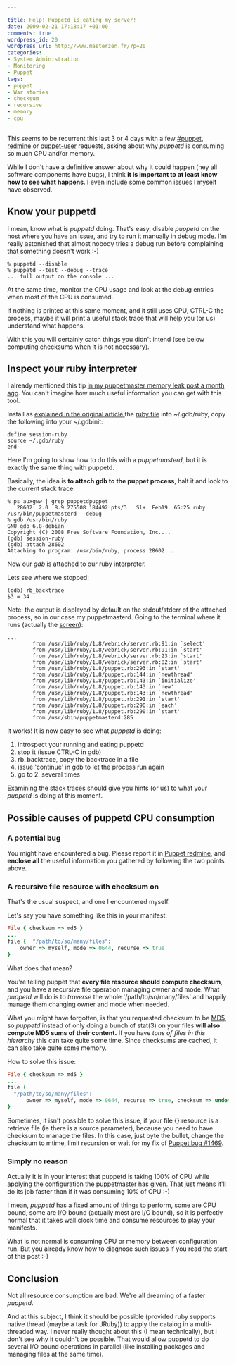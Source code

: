 ```yaml
--- 

title: Help! Puppetd is eating my server!
date: 2009-02-21 17:18:17 +01:00
comments: true
wordpress_id: 20
wordpress_url: http://www.masterzen.fr/?p=20
categories: 
- System Administration
- Monitoring
- Puppet
tags: 
- puppet
- War stories
- checksum
- recursive
- memory
- cpu
---
```

This seems to be recurrent this last 3 or 4 days with a few [#puppet](irc://irc.freenode.net/puppet), 
[redmine](http://projects.reductivelabs.com/projects/puppet/issues) or 
[puppet-user](http://groups.google.com/group/puppet-users) requests, asking about why _puppetd_ 
is consuming so much CPU and/or memory.

While I don't have a definitive answer about why it could happen (hey all software components have bugs), 
I think **it is important to at least know how to see what happens**. I even include some common issues I
myself have observed.

## Know your puppetd
I mean, know what is _puppetd_ doing. That's easy, disable _puppetd_ on the host where you have an issue, 
and try to run it manually in debug mode. I'm really astonished that almost nobody 
tries a debug run before complaining that something doesn't work :-)

```
% puppetd --disable
% puppetd --test --debug --trace
... full output on the console ...
```

At the same time, monitor the CPU usage and look at the debug entries when most of the CPU is consumed.

If nothing is printed at this same moment, and it still uses CPU, CTRL-C the process, maybe it will print a useful stack 
trace that will help you (or us) understand what happens.

With this you will certainly catch things you didn't intend (see below computing checksums when it is not necessary).

## Inspect your ruby interpreter
I already mentioned this tip 
[in my puppetmaster memory leak post a month ago](http://www.masterzen.fr/2009/01/19/puppet-memory-leaks-or-not/). 
You can't imagine how much useful information you can get with this tool.

Install as [explained in the original article ](http://eigenclass.org/hiki.rb?ruby+live+process+introspection)
the [ruby file](http://eigenclass.org/hiki.rb?c=plugin;plugin=attach_download;p=ruby+live+process+introspection;file_name=ruby) 
into ~/.gdb/ruby, copy the following into your ~/.gdbinit:

```
define session-ruby
source ~/.gdb/ruby
end
```

Here I'm going to show how to do this with a _puppetmasterd_, but it is exactly the same thing with puppetd.

Basically, the idea is **to attach gdb to the puppet process**, halt it and look to the current stack trace:

```
% ps auxgww | grep puppetdpuppet
   28602  2.0  8.9 275508 184492 pts/3   Sl+  Feb19  65:25 ruby /usr/bin/puppetmasterd --debug
% gdb /usr/bin/ruby
GNU gdb 6.8-debian
Copyright (C) 2008 Free Software Foundation, Inc....
(gdb) session-ruby
(gdb) attach 28602
Attaching to program: /usr/bin/ruby, process 28602...
```

Now our _gdb_ is attached to our ruby interpreter.

Lets see where we stopped:
```
(gdb) rb_backtrace
$3 = 34
```

Note: the output is displayed by default on the stdout/stderr of the attached process,
so in our case my puppetmasterd. Going to the terminal where it
runs (actually the [screen](http://www.gnu.org/software/screen/)):
```
...
        from /usr/lib/ruby/1.8/webrick/server.rb:91:in `select'
        from /usr/lib/ruby/1.8/webrick/server.rb:91:in `start'
        from /usr/lib/ruby/1.8/webrick/server.rb:23:in `start'
        from /usr/lib/ruby/1.8/webrick/server.rb:82:in `start'
        from /usr/lib/ruby/1.8/puppet.rb:293:in `start'
        from /usr/lib/ruby/1.8/puppet.rb:144:in `newthread'
        from /usr/lib/ruby/1.8/puppet.rb:143:in `initialize'
        from /usr/lib/ruby/1.8/puppet.rb:143:in `new'
        from /usr/lib/ruby/1.8/puppet.rb:143:in `newthread'
        from /usr/lib/ruby/1.8/puppet.rb:291:in `start'
        from /usr/lib/ruby/1.8/puppet.rb:290:in `each'
        from /usr/lib/ruby/1.8/puppet.rb:290:in `start'
        from /usr/sbin/puppetmasterd:285
```

It works!
It is now easy to see what _puppetd_ is doing:

1. introspect your running and eating puppetd
2. stop it (issue CTRL-C in gdb)
3. rb_backtrace, copy the backtrace in a file
4. issue 'continue' in gdb to let the process run again
5. go to 2. several times

Examining the stack traces should give you hints (or us) to what your _puppetd_ is doing at this moment.

## Possible causes of puppetd CPU consumption
### A potential bug
You might have encountered a bug. Please report it in [Puppet redmine](http://projects.reductivelabs.com/projects/puppet/issues), and **enclose all** the useful information you gathered by following the two points above.

### A recursive file resource with checksum on
That's the usual suspect, and one I encountered myself.

Let's say you have something like this in your manifest:

``` ruby
File { checksum => md5 }
...
file {  "/path/to/so/many/files":
    owner => myself, mode => 0644, recurse => true
}
```

What does that mean?

You're telling puppet that **every file resource should compute checksum**, and you have a recursive file operation
managing owner and mode. What _puppetd_ will do is to _traverse_ the whole '/path/to/so/many/files' 
and happily manage them changing owner and mode when needed.

What you might have forgotten, is that you requested checksum to be [MD5](http://en.wikipedia.org/wiki/MD5), 
so _puppetd_ instead of only doing a bunch of stat(3) on your 
files **will also compute MD5 sums of their content.**
If you have _tons of files in this hierarchy_ this can take quite some time. Since checksums are cached,
it can also take quite some memory.

How to solve this issue:

``` ruby
File { checksum => md5 }
...
file {  
  "/path/to/so/many/files":
      owner => myself, mode => 0644, recurse => true, checksum => undef
}
```

Sometimes, it isn't possible to solve this issue, if your file {} resource is a 
retrieve file (ie there is a source parameter), because you need to have checksum 
to manage the files. In this case, just byte the bullet, change the checksum to mtime, 
limit recursion or wait for my fix of [Puppet bug #1469](http://projects.reductivelabs.com/issues/1469).

### Simply no reason
Actually it is in your interest that puppetd is taking 100% of CPU while applying the 
configuration the puppetmaster has given. That just means it'll do its job faster than if it was consuming 10% of CPU :-)

I mean, _puppetd_ has a fixed amount of things to perform, some are CPU bound, some are I/O bound 
(actually most are I/O bound), so it is perfectly normal that it takes wall clock time and consume
resources to play your manifests.

What is not normal is consuming CPU or memory between configuration run. But you already know how to diagnose 
such issues if you read the start of this post :-)

## Conclusion
Not all resource consumption are bad.
We're all dreaming of a faster _puppetd_.

And at this subject, I think it should be possible (provided ruby supports native thread (maybe a task for JRuby)) 
to apply the catalog in a multi-threaded way. I never really thought about this (I mean technically), but I don't 
see why it couldn't be possible. That would allow puppetd to do several I/O bound operations in 
parallel (like installing packages and managing files at the same time).
